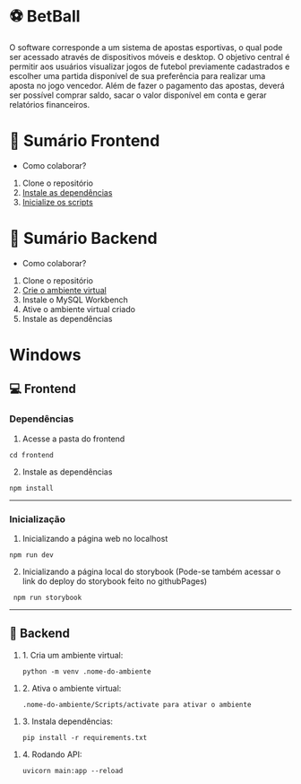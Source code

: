 # ⚽ BetBall

<p>
O software corresponde a um sistema de apostas esportivas, o qual pode ser acessado através de dispositivos móveis e desktop. O objetivo central é permitir aos usuários visualizar jogos de futebol previamente cadastrados e escolher uma partida disponível de sua preferência para realizar uma aposta no jogo vencedor.  Além de fazer o pagamento das apostas, deverá ser possível comprar saldo, sacar o valor disponível em conta e gerar relatórios financeiros. 
</p>

# 📌 Sumário Frontend
<ul>
    <li>Como colaborar?</li>
</ul>
<ol> 
    <li>Clone o repositório</li>                                   
    <li><a href="depfront">Instale as dependências</a></li> 
    <li><a href="depfront">Inicialize os scripts</a></li>
</ol>


# 📌 Sumário Backend

<ul>
    <li>Como colaborar?</li>
</ul>
<ol> 
    <li>Clone o repositório</li>           
    <li> <a href="#">Crie o ambiente virtual</a></li>           
    <li>Instale o MySQL Workbench</li>      
    <li>Ative o ambiente virtual criado</li>      
    <li>Instale as dependências</li>      
</ol>



# Windows

## 💻 Frontend

<div id="depfront">

### Dependências

   1. Acesse a pasta do frontend

    cd frontend

   2. Instale as dependências

    npm install

</div>

----

<div id="initfront">

### Inicialização

   1. Inicializando a página web no localhost

    npm run dev

   2. Inicializando a página local do storybook (Pode-se também acessar o link do deploy do storybook feito no githubPages)

     npm run storybook

</div>

---
## 💼 Backend

<div id="ambiente-virtual">

<ol>
    <li>1. Cria um ambiente virtual:</li>

    python -m venv .nome-do-ambiente

</ol>
<ol>
    <li>2. Ativa o ambiente virtual:</li>

    .nome-do-ambiente/Scripts/activate para ativar o ambiente
    
</ol>
<ol>
    <li>3. Instala dependências:</li>

    pip install -r requirements.txt
</ol>
<ol>
    <li>4. Rodando API:</li>

    uvicorn main:app --reload
</ol>

</div>